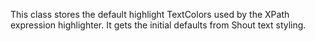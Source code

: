 This class stores the default highlight TextColors used by the XPath expression highlighter. It gets the initial defaults from Shout text styling.
